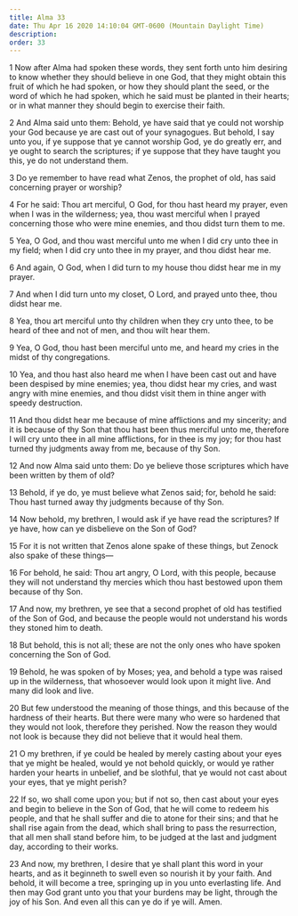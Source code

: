 ```yaml
---
title: Alma 33
date: Thu Apr 16 2020 14:10:04 GMT-0600 (Mountain Daylight Time)
description: 
order: 33
---
```


<p>
  1 Now after Alma had spoken these words, they sent forth unto him desiring to
  know whether they should believe in one God, that they might obtain this fruit
  of which he had spoken, or how they should plant the seed, or the word of
  which he had spoken, which he said must be planted in their hearts; or in what
  manner they should begin to exercise their faith.
</p>
<p>
  2 And Alma said unto them: Behold, ye have said that ye could not worship your
  God because ye are cast out of your synagogues. But behold, I say unto you, if
  ye suppose that ye cannot worship God, ye do greatly err, and ye ought to
  search the scriptures; if ye suppose that they have taught you this, ye do not
  understand them.
</p>
<p>
  3 Do ye remember to have read what Zenos, the prophet of old, has said
  concerning prayer or worship?
</p>
<p>
  4 For he said: Thou art merciful, O God, for thou hast heard my prayer, even
  when I was in the wilderness; yea, thou wast merciful when I prayed concerning
  those who were mine enemies, and thou didst turn them to me.
</p>
<p>
  5 Yea, O God, and thou wast merciful unto me when I did cry unto thee in my
  field; when I did cry unto thee in my prayer, and thou didst hear me.
</p>
<p>
  6 And again, O God, when I did turn to my house thou didst hear me in my
  prayer.
</p>
<p>
  7 And when I did turn unto my closet, O Lord, and prayed unto thee, thou didst
  hear me.
</p>
<p>
  8 Yea, thou art merciful unto thy children when they cry unto thee, to be
  heard of thee and not of men, and thou wilt hear them.
</p>
<p>
  9 Yea, O God, thou hast been merciful unto me, and heard my cries in the midst
  of thy congregations.
</p>
<span></span>
<p>
  10 Yea, and thou hast also heard me when I have been cast out and have been
  despised by mine enemies; yea, thou didst hear my cries, and wast angry with
  mine enemies, and thou didst visit them in thine anger with speedy
  destruction.
</p>
<p>
  11 And thou didst hear me because of mine afflictions and my sincerity; and it
  is because of thy Son that thou hast been thus merciful unto me, therefore I
  will cry unto thee in all mine afflictions, for in thee is my joy; for thou
  hast turned thy judgments away from me, because of thy Son.
</p>
<p>
  12 And now Alma said unto them: Do ye believe those scriptures which have been
  written by them of old?
</p>
<p>
  13 Behold, if ye do, ye must believe what Zenos said; for, behold he said:
  Thou hast turned away thy judgments because of thy Son.
</p>
<p>
  14 Now behold, my brethren, I would ask if ye have read the scriptures? If ye
  have, how can ye disbelieve on the Son of God?
</p>
<p>
  15 For it is not written that Zenos alone spake of these things, but Zenock
  also spake of these things&#x2014;
</p>
<p>
  16 For behold, he said: Thou art angry, O Lord, with this people, because they
  will not understand thy mercies which thou hast bestowed upon them because of
  thy Son.
</p>
<p>
  17 And now, my brethren, ye see that a second prophet of old has testified of
  the Son of God, and because the people would not understand his words they
  stoned him to death.
</p>
<p>
  18 But behold, this is not all; these are not the only ones who have spoken
  concerning the Son of God.
</p>
<p>
  19 Behold, he was spoken of by Moses; yea, and behold a type was raised up in
  the wilderness, that whosoever would look upon it might live. And many did
  look and live.
</p>
<p>
  20 But few understood the meaning of those things, and this because of the
  hardness of their hearts. But there were many who were so hardened that they
  would not look, therefore they perished. Now the reason they would not look is
  because they did not believe that it would heal them.
</p>
<p>
  21 O my brethren, if ye could be healed by merely casting about your eyes that
  ye might be healed, would ye not behold quickly, or would ye rather harden
  your hearts in unbelief, and be slothful, that ye would not cast about your
  eyes, that ye might perish?
</p>
<p>
  22 If so, wo shall come upon you; but if not so, then cast about your eyes and
  begin to believe in the Son of God, that he will come to redeem his people,
  and that he shall suffer and die to atone for their sins; and that he shall
  rise again from the dead, which shall bring to pass the resurrection, that all
  men shall stand before him, to be judged at the last and judgment day,
  according to their works.
</p>
<p>
  23 And now, my brethren, I desire that ye shall plant this word in your
  hearts, and as it beginneth to swell even so nourish it by your faith. And
  behold, it will become a tree, springing up in you unto everlasting life. And
  then may God grant unto you that your burdens may be light, through the joy of
  his Son. And even all this can ye do if ye will. Amen.
</p>
